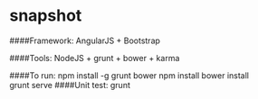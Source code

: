# snapshot
  
####Framework:
  AngularJS + Bootstrap
  
####Tools:
  NodeJS + grunt + bower + karma 
  
####To run:
		npm install -g grunt bower
   		npm install
   		bower install	
 		grunt serve
####Unit test:
		grunt 
